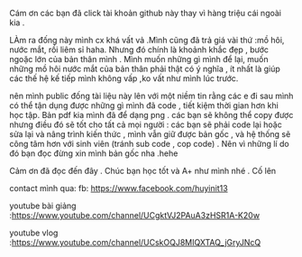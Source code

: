 Cám ơn các bạn đã click tài khoản github này thay vì hàng triệu cái ngoài kia .

LÀm ra đống này mình cx khá vất vả .Mình cũng đã trả giá vài thứ :mồ hôi, nước mắt, rồi liêm sỉ haha.
Nhưng đó chính là khoảnh khắc đẹp , bước ngoặc lớn của bản thân mình .
Mình muốn những gì mình để lại, muốn những mồ hôi nước mắt của bản thân phải thật có ý nghĩa , ít nhất là giúp các thế hệ kế tiếp mình không vấp ,ko vất như mình lúc trước.

nên mình public đống tài liệu này lên với một niềm tin rằng các e đi sau mình có thể tận dụng được những gì mình đã code , tiết kiệm thời gian hơn khi học tập. 
Bản pdf kia mình đã để dạng png . các bạn sẽ không thể copy được nhưng điều đó sẽ tốt cho tất cả mọi người :
các bạn sẽ phải code lại hoặc sửa lại và nâng trình kiến thức , mình vẫn giữ được bản gốc , và hệ thống sẽ công tâm hơn với sinh viên (tránh sub code , cop code) . Nên vì những lí do đó bạn đọc đừng xin mình bản gốc nha .hehe

Cảm ơn đã đọc đến đây . Chúc bạn học tốt và A+ như mình nhé . Cố lên

contact mình qua: 
fb: https://www.facebook.com/huyinit13

youtube bài giảng :https://www.youtube.com/channel/UCgktVJ2PAuA3zHSR1A-K20w

youtube vlog :https://www.youtube.com/channel/UCskOQJ8MIQXTAQ_jGryJNcQ
